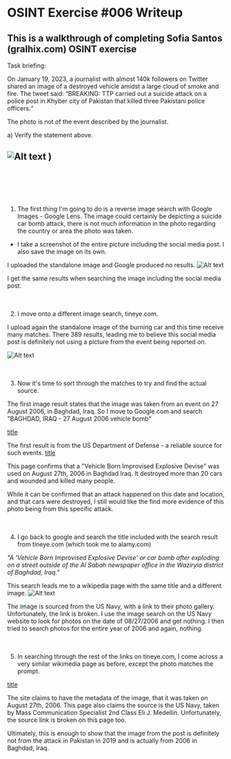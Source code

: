 # OSINT Exercise #006 Writeup

## This is a walkthrough of completing Sofia Santos (gralhix.com) OSINT exercise

Task briefing:

On January 19, 2023, a journalist with almost 140k followers on Twitter shared an image of a destroyed vehicle amidst a large cloud of smoke and fire. The tweet said: “BREAKING: TTP carried out a suicide attack on a police post in Khyber city of Pakistan that killed three Pakistani police officers.“

The photo is not of the event described by the journalist.

a) Verify the statement above.

![Alt text](https://github.com/evilpistachio/evilpistachio.github.io/assets/57333714/d5151249-e872-495e-9910-ab4931f130d1)
)
--
<br>
<br>
<br>
<br>


1. The first thing I'm going to do is a reverse image search with Google Images - Google Lens. The image could certainly be depicting a suicide car bomb attack, there is not much information in the photo regarding the country or area the photo was taken.

- I take a screenshot of the entire picture including the social media post. I also save the image on its own. 

I uploaded the standalone image and Google produced no results. 
![Alt text](https://github.com/evilpistachio/evilpistachio.github.io/assets/57333714/6745ecc8-476f-4e81-8369-107f04e0938d)


I get the same results when searching the image including the social media post. 
<br>
<br>
<br>

2. I move onto a different image search, tineye.com. 

I upload again the standalone image of the burning car and this time receive many matches. There 389 results, leading me to believe this social media post is definitely not using a picture from the event being reported on. 

![Alt text](https://github.com/evilpistachio/evilpistachio.github.io/assets/57333714/de7f44b7-2988-4b8b-8d61-be9000c4f7bf)
<br>
<br>
<br>

3. Now it's time to sort through the matches to try and find the actual source. 

The first image result states that the image was taken from an event on 27 August 2006, in Baghdad, Iraq. So I move to Google.com and search "BAGHDAD, IRAQ - 27 August 2006 vehicle bomb" 

[title](https://www.alamy.com/baghdad-iraq-27-august-2006-a-vehicle-born-improvised-explosive-devise-or-car-bomb-after-exploding-on-a-street-outside-of-the-al-sabah-newspape-image491795068.html?irclickid=24i2aO1AmxyPR0M1-9VwDS10UkFU6fT3NzYR3s0&utm_source=77643&utm_campaign=Shop%20Royalty%20Free%20at%20Alamy&utm_medium=impact&irgwc=1)

The first result is from the US Department of Defense - a reliable source for such events. 
[title](https://www.defense.gov/Multimedia/Photos/igphoto/2001188842/)

This page confirms that a "Vehicle Born Improvised Explosive Devise" was used on August 27th, 2006 in Baghdad Iraq. It destroyed more than 20 cars and wounded and killed many people. 

While it can be confirmed that an attack happened on this date and location, and that cars were destroyed, I still would like the find more evidence of this photo being from this specific attack.
<br>
<br>
<br>

4. I go back to google and search the title included with the search result from tineye.com (which took me to alamy.com)

*"A 'Vehicle Born Improvised Explosive Devise' or car bomb after exploding on a street outside of the Al Sabah newspaper office in the Waziryia district of Baghdad, Iraq."*

This search leads me to a wikipedia page with the same title and a different image. 
![Alt text](https://github.com/evilpistachio/evilpistachio.github.io/assets/57333714/21e0caff-3fe0-4331-a87c-05dcaa465874)


The image is sourced from the US Navy, with a link to their photo gallery. Unfortunately, the link is broken. I use the image search on the US Navy website to look for photos on the date of 08/27/2006 and get nothing. I then tried to search photos for the entire year of 2006 and again, nothing. 
<br>
<br>
<br>

5. In searching through the rest of the links on tineye.com, I come across a very similar wikimedia page as before, except the photo matches the prompt. 

[title](https://commons.wikimedia.org/wiki/File:WaziriyaAutobombeIrak.jpg)

The site claims to have the metadata of the image, that it was taken on August 27th, 2006. This page also claims the source is the US Navy, taken by Mass Communication Specialist 2nd Class Eli J. Medellin. Unfortunately, the source link is broken on this page too. 

Ultimately, this is enough to show that the image from the post is definitely not from the attack in Pakistan in 2019 and is actually from 2006 in Baghdad, Iraq. 
